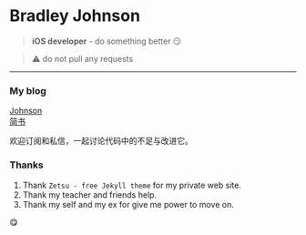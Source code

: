 # Bradley Johnson

> **iOS developer** - do something better :smirk:

> :warning:
  do not pull any requests

---

### My blog

[Johnson](http://www.zsfbradleyjohnson.com)
<br/>
[简书](http://www.jianshu.com/users/91577acf333a/latest_articles)

欢迎订阅和私信，一起讨论代码中的不足与改进它。

### Thanks

1. Thank `Zetsu - free Jekyll theme` for my private web site.
2. Thank my teacher and friends help.
3. Thank my self and my ex for give me power to move on.

:yum:
